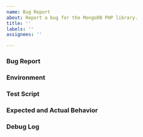 ```yaml
---
name: Bug Report
about: Report a bug for the MongoDB PHP library.
title: ''
labels: ''
assignees: ''

---
```


<!--
You are about to open an issue for the MongoDB PHP library. If you instead
intended to report an issue with the MongoDB PHP extension, please do so via its
repository[^1].

If you've identified a security vulnerability in a driver or any other MongoDB
project, please create a vulnerability report[^2].

[^1]: https://github.com/mongodb/mongo-php-driver
[^2]: https://docs.mongodb.org/manual/tutorial/create-a-vulnerability-report
-->

### Bug Report

<!--
Briefly describe the issue. Feel free to cross-reference your report with any
other related GitHub or JIRA issues for additional context. Before reporting an
issue, check that you are using the most recent version of the driver.
-->

### Environment

<!--
What operating system and PHP version are you using? Mention if PHP was
installed through a third-party bundle (e.g. MAMP, XAMPP) and report its version
if applicable.

What version of MongoDB are you using? Include details about the topology (e.g.
replica set, sharded cluster) and how you are connecting to the database (e.g.
TLS connections, authentication). If possible, share your connection string and
additional URI options (be sure to redact any auth credentials). Please specify
whether you are self-hosting the database or using a cloud provider, such as
MongoDB Atlas.

Include version information for the extension, libmongoc, and libbson. This may
be collected by grepping phpinfo() output:

    php -i | grep -E 'mongodb|libmongoc|libbson'

In some cases, it may be helpful to provide all phpinfo() output (e.g. `php -i`)
and/or list all installed extensions (e.g. `php -m`).

Include version information for the library. This may be
collected by running the following from your project's root directory:

    composer show mongodb/mongodb
-->

### Test Script

<!--
If possible, attach a complete PHP script that can be executed on its own to
reproduce the issue. Clarify whether this script can be run from the CLI or if
it can must be run through a web SAPI.

If the error only presents itself in a web SAPI, note whether the issue can be
reproduced with PHP's built-in web server[^3]. If not, please share your web
server version and any relevant configuration details in the Environment section
above.

[^3]: http://php.net/manual/en/features.commandline.webserver.php
-->

### Expected and Actual Behavior

<!--
How did the script fail to perform the expected task? Feel free to include debug
and/or `var_dump()` output if that helps explain the error.

If the observed behavior is an unexpected exception, please include its full
message and any relevant backtrace information. If you encountered a
segmentation fault, please include a GDB backtrace[^4].

[^4]: https://bugs.php.net/bugs-generating-backtrace.php
-->

### Debug Log

<!--
If the issue relates to internal driver behavior (e.g. connection issues),
please include a debug log[^5]. This may be generated by setting the
`mongodb.debug` INI option to "stderr" or a directory (useful for web SAPIs).

[^5]: https://www.php.net/manual/en/mongodb.configuration.php#ini.mongodb.debug
-->
